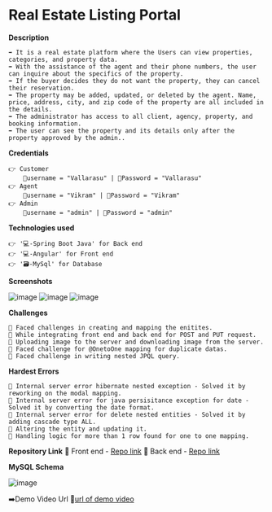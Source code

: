 # **Real Estate Listing Portal**


**Description**

    ➡️ It is a real estate platform where the Users can view properties, categories, and property data.
    ➡️ With the assistance of the agent and their phone numbers, the user can inquire about the specifics of the property.
    ➡️ If the buyer decides they do not want the property, they can cancel their reservation.
    ➡️ The property may be added, updated, or deleted by the agent. Name, price, address, city, and zip code of the property are all included in the details.
    ➡️ The administrator has access to all client, agency, property, and booking information.
    ➡️ The user can see the property and its details only after the property approved by the admin..


**Credentials**

    👉 Customer 
        📧username = "Vallarasu" | 🔐Password = "Vallarasu"
    👉 Agent 
        📧username = "Vikram" | 🔐Password = "Vikram"
    👉 Admin 
        📧username = "admin" | 🔐Password = "admin"


**Technologies used**

    👉 '💻-Spring Boot Java' for Back end
    👉 '💻-Angular' for Front end 
    👉 '🗃️-MySql' for Database 


**Screenshots**

![image](https://github.com/vallarasuSJ/real-estate/assets/145537953/85d95111-a02b-463f-96bb-5fd4ec200f52)
![image](https://github.com/vallarasuSJ/real-estate/assets/145537953/be182791-357f-4416-aec6-b6168cfe68ec)
![image](https://github.com/vallarasuSJ/real-estate/assets/145537953/0da5e679-fee2-45b6-8a76-edbcd63c7201)











**Challenges**

    🔴 Faced challenges in creating and mapping the enitites.
    🔴 While integrating front end and back end for POST and PUT request.
    🔴 Uploading image to the server and downloading image from the server.
    🔴 Faced challenge for @OnetoOne mapping for duplicate datas.
    🔴 Faced challenge in writing nested JPQL query.


**Hardest Errors** 

    🚩 Internal server error hibernate nested exception - Solved it by reworking on the modal mapping.
    🚩 Internal server error for java persisitance exception for date - Solved it by converting the date format.
    🚩 Internal server error for delete nested entities - Solved it by adding cascade type ALL.
    🚩 Altering the entity and updating it.
    🚩 Handling logic for more than 1 row found for one to one mapping.


**Repository Link**
🔗 Front end - [Repo link](https://github.com/vallarasuSJ/real-estate)
🔗 Back end - [Repo link](https://github.com/vallarasuSJ/Spring-Boot-real-estate-API)

**MySQL Schema**

![image](https://github.com/vallarasuSJ/real-estate/assets/145537953/0f4beb58-8f90-45ac-a1dd-5685e221dc7f)
 


➡️Demo Video Url
🔗[url of demo video](https://drive.google.com/file/d/1HMpEqcWZABdELfSKdWmkM2RCiXzEKoHx/view?usp=sharing)
  
  
  
  
